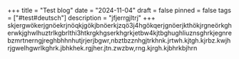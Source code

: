 +++
title = "Test blog"
date = "2024-11-04"
draft = false
pinned = false
tags = ["#test#deutsch"]
description = "jfjerrgjltrj"
+++
skjergwökerjgnöekrjnöqkjgökjbnöerkjzqö3j4hgökqerjgnöerjkthökjrgneörkgherwkjghwlhuztrlkgbrlthi3htkrgkhgserkhgrkjetbw4kjtbghughliuznsghrkjegnrebzmrtnerngjreghbhhnhutjrjerjbgwr,nbztbzznhgjtrkhnk.jrtwh.kjtgh.kjrbz.kwjhrjgwelhgwrlkghrk.jbhkhek.rgjher.jtn.zwzbw,rng.kjrgh.kjbhrkbjhrn